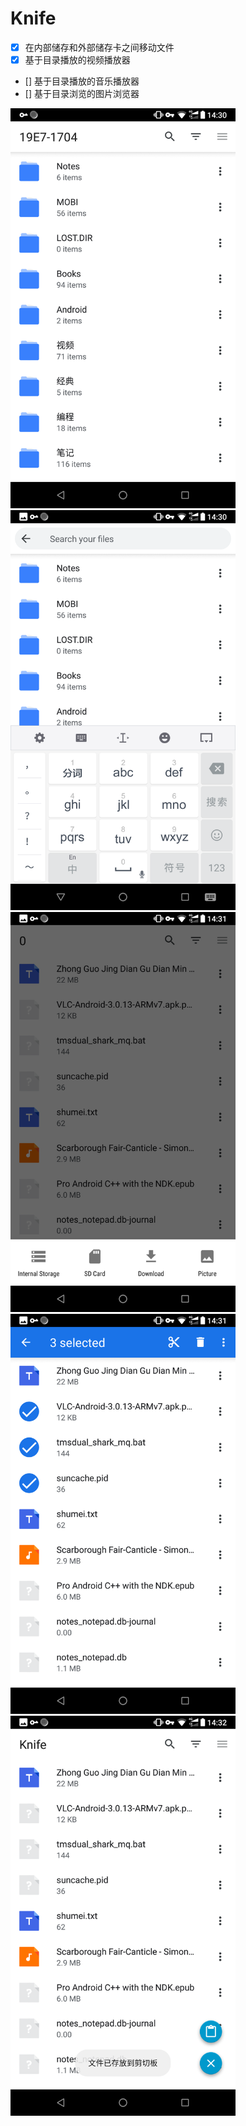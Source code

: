 # Knife

* [x] 在内部储存和外部储存卡之间移动文件
* [x] 基于目录播放的视频播放器
* [] 基于目录播放的音乐播放器
* [] 基于目录浏览的图片浏览器

<div>
<img width="360" src="screenshots\Screenshot_2019-02-11-14-30-05.png">
<img width="360" src="screenshots\Screenshot_2019-02-11-14-30-18.png">
<img width="360" src="screenshots\Screenshot_2019-02-11-14-31-50.png">
<img width="360" src="screenshots\Screenshot_2019-02-11-14-32-00.png">
<img width="360" src="screenshots\Screenshot_2019-02-11-14-32-15.png">
</div>